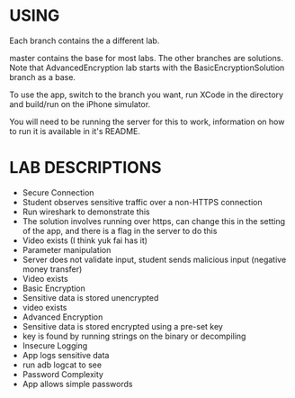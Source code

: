 USING
=====

Each branch contains the a different lab.

master contains the base for most labs.  The other branches are
solutions.  Note that AdvancedEncryption lab starts with the
BasicEncryptionSolution branch as a base.

To use the app, switch to the branch you want, run XCode in the
directory and build/run on the iPhone simulator.

You will need to be running the server for this to work, information
on how to run it is available in it's README.


LAB DESCRIPTIONS
================
 
* Secure Connection
 * Student observes sensitive traffic over a non-HTTPS connection
 * Run wireshark to demonstrate this
 * The solution involves running over https, can change this in the setting of the app, and there is a flag in the server to do this 
 * Video exists (I think yuk fai has it)
* Parameter manipulation
 * Server does not validate input, student sends malicious input (negative money transfer)
 * Video exists
* Basic Encryption
 * Sensitive data is stored unencrypted
 * video exists
* Advanced Encryption
 * Sensitive data is stored encrypted using a pre-set key
 * key is found by running strings on the binary or decompiling
* Insecure Logging
 * App logs sensitive data
 * run adb logcat to see
* Password Complexity
 * App allows simple passwords
